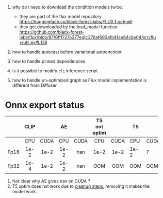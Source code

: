 1. why do I need to download the condition models twice:
    - they are part of the flux model repository https://huggingface.co/black-forest-labs/FLUX.1-schnell
    - they got downloaded by the load_model function https://github.com/black-forest-labs/flux/blob/87f6fff727a377ea1c378af692afb41ae84cbe04/src/flux/util.py#L129

2. how to handle autocast before variational autoencoder
3. how to handle pinned dependencies
4. is it possible to modify `cli` inference script
5. how to handle un-optimized graph as Flux model implementation is different from Diffuser

# Onnx export status

|      | **CLIP** |      | **AE** |      | **T5** not optim |      | **T5** |       |**Flux**|       |
|:----:|:--------:|:----:|:------:|:----:|:----------------:|:----:|--------|-------|--------|-------|
|      |    CPU   | CUDA |   CPU  | CUDA |        CPU       | CUDA |   CPU  |  CUDA |   CPU  |  CUDA |
| Fp16 |   1e-2   | 1e-2 |  1e-2  |  nan |       1e-2       | 1e-2 |  1e-2  | ?     |  1e-2  |    ?  |
| Fp32 |   1e-4   | 1e-2 |  1e-2  |  nan |        OOM       |  OOM |   OOM  |  OOM  |   OOM  |  OOM  |


1) Not clear why AE gives nan on CUDA ?
2) T5 optim does not work due to [cleanup steps](https://gitlab-master.nvidia.com/TensorRT/Public/oss/-/blame/release/10.5/demo/Diffusion/models.py#L530), removing it makes the model work.
